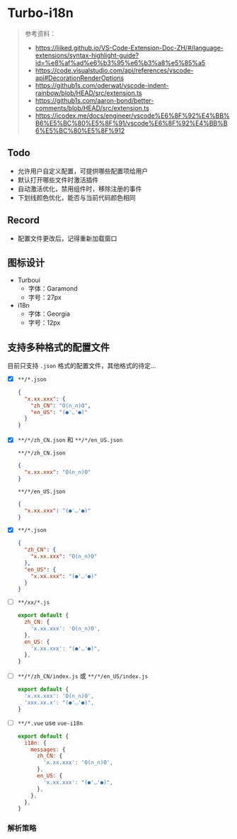 # Turbo-i18n

> 参考资料：
>
> - https://liiked.github.io/VS-Code-Extension-Doc-ZH/#/language-extensions/syntax-highlight-guide?id=%e8%af%ad%e6%b3%95%e6%b3%a8%e5%85%a5
> - https://code.visualstudio.com/api/references/vscode-api#DecorationRenderOptions
> - https://github1s.com/oderwat/vscode-indent-rainbow/blob/HEAD/src/extension.ts
> - https://github1s.com/aaron-bond/better-comments/blob/HEAD/src/extension.ts
> - https://icodex.me/docs/engineer/vscode%E6%8F%92%E4%BB%B6%E5%BC%80%E5%8F%91/vscode%E6%8F%92%E4%BB%B6%E5%BC%80%E5%8F%912

## Todo

- 允许用户自定义配置，可提供哪些配置项给用户
- 默认打开哪些文件时激活插件
- 自动激活优化，禁用组件时，移除注册的事件
- 下划线颜色优化，能否与当前代码颜色相同

## Record

- 配置文件更改后，记得重新加载窗口

## 图标设计

- Turboui
  - 字体：Garamond
  - 字号：27px
- i18n
  - 字体：Georgia
  - 字号：12px

## 支持多种格式的配置文件

目前只支持 `.json` 格式的配置文件，其他格式的待定...

- [x] `**/*.json`

  ```json
  {
    "x.xx.xxx": {
      "zh_CN": "O(∩_∩)O",
      "en_US": "(●'◡'●)"
    }
  }
  ```

- [x] `**/*/zh_CN.json` 和 `**/*/en_US.json`

  `**/*/zh_CN.json`

  ```json
  {
    "x.xx.xxx": "O(∩_∩)O"
  }
  ```

  `**/*/en_US.json`

  ```json
  {
    "x.xx.xxx": "(●'◡'●)"
  }
  ```

- [x] `**/*.json`

  ```json
  {
    "zh_CN": {
      "x.xx.xxx": "O(∩_∩)O"
    },
    "en_US": {
      "x.xx.xxx": "(●'◡'●)"
    }
  }
  ```

- [ ] `**/xx/*.js`

  ```js
  export default {
    zh_CN: {
      'x.xx.xxx': 'O(∩_∩)O',
    },
    en_US: {
      'x.xx.xxx': "(●'◡'●)",
    },
  }
  ```

- [ ] `**/*/zh_CN/index.js` 或 `**/*/en_US/index.js`

  ```js
  export default {
    'x.xx.xxx': 'O(∩_∩)O',
    'xxx.xx.x': "(●'◡'●)",
  }
  ```

- [ ] `**/*.vue` use `vue-i18n`

  ```js
  export default {
    i18n: {
      messages: {
        zh_CN: {
          'x.xx.xxx': 'O(∩_∩)O',
        },
        en_US: {
          'x.xx.xxx': "(●'◡'●)",
        },
      },
    },
  }
  ```

### 解析策略
